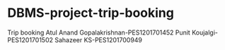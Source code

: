 # DBMS-project-trip-booking
Trip booking
Atul Anand Gopalakrishnan-PES1201701452
Punit Koujalgi-PES1201701502
Sahazeer KS-PES1201700949
